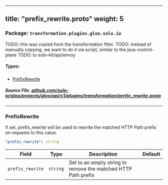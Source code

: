 
---
title: "prefix_rewrite.proto"
weight: 5
---

<!-- Code generated by solo-kit. DO NOT EDIT. -->


### Package: `transformation.plugins.gloo.solo.io`  
TODO: this was copied form the transformation filter.
TODO: instead of manually copying, we want to do it via script, similar to the java-control-plane
TODO: to solo-kit/api/envoy


 
##### Types:


- [PrefixRewrite](#PrefixRewrite)
  



##### Source File: [github.com/solo-io/gloo/projects/gloo/api/v1/plugins/transformation/prefix_rewrite.proto](https://github.com/solo-io/gloo/blob/master/projects/gloo/api/v1/plugins/transformation/prefix_rewrite.proto)





---
### <a name="PrefixRewrite">PrefixRewrite</a>

 
if set, prefix_rewrite will be used to rewrite the matched HTTP Path prefix on requests to this value.

```yaml
"prefix_rewrite": string

```

| Field | Type | Description | Default |
| ----- | ---- | ----------- |----------- | 
| `prefix_rewrite` | `string` | Set to an empty string to remove the matched HTTP Path prefix |  |





<!-- Start of HubSpot Embed Code -->
<script type="text/javascript" id="hs-script-loader" async defer src="//js.hs-scripts.com/5130874.js"></script>
<!-- End of HubSpot Embed Code -->
